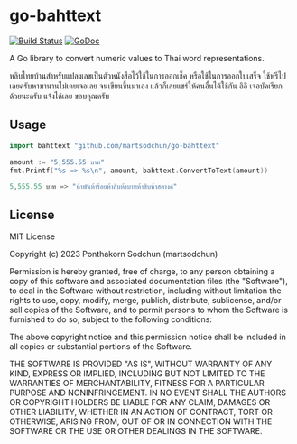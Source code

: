 # go-bahttext

[![Build Status](https://travis-ci.org/martsodchun/go-bahttext.svg?branch=main)](https://travis-ci.org/martsodchun/go-bahttext)
[![GoDoc](https://godoc.org/github.com/martsodchun/go-bahttext/bahttext?status.svg)](https://godoc.org/github.com/martsodchun/go-bahttext/bahttext)

A Go library to convert numeric values to Thai word representations.

หลิบไทยบ้านสำหรับแปลงเลขเป็นตัวหนังสือไว้ใช้ในการออกเช็ค หรือใช้ในการออกใบเสร็จ
ใช้ฟรีไปเลยครับหามานานไม่เคยเจอเลย จนเขียนขึ้นมาเอง แล้วก็เลยแชร์ให้คนอื่นได้ใช้กัน อิอิ
เจอบัคเรียกด้วยนะครับ แจ้งได้เลย ขอบคุณครับ

## Usage

```go
import bahttext "github.com/martsodchun/go-bahttext"

amount := "5,555.55 บาท"
fmt.Printf("%s => %s\n", amount, bahttext.ConvertToText(amount))

5,555.55 บาท => "ห้าพันห้าร้อยห้าสิบห้าบาทห้าสิบห้าสตางค์"
```

## License

MIT License

Copyright (c) 2023 Ponthakorn Sodchun (martsodchun)

Permission is hereby granted, free of charge, to any person obtaining a copy
of this software and associated documentation files (the "Software"), to deal
in the Software without restriction, including without limitation the rights
to use, copy, modify, merge, publish, distribute, sublicense, and/or sell
copies of the Software, and to permit persons to whom the Software is
furnished to do so, subject to the following conditions:

The above copyright notice and this permission notice shall be included in all
copies or substantial portions of the Software.

THE SOFTWARE IS PROVIDED "AS IS", WITHOUT WARRANTY OF ANY KIND, EXPRESS OR
IMPLIED, INCLUDING BUT NOT LIMITED TO THE WARRANTIES OF MERCHANTABILITY,
FITNESS FOR A PARTICULAR PURPOSE AND NONINFRINGEMENT. IN NO EVENT SHALL THE
AUTHORS OR COPYRIGHT HOLDERS BE LIABLE FOR ANY CLAIM, DAMAGES OR OTHER
LIABILITY, WHETHER IN AN ACTION OF CONTRACT, TORT OR OTHERWISE, ARISING FROM,
OUT OF OR IN CONNECTION WITH THE SOFTWARE OR THE USE OR OTHER DEALINGS IN THE
SOFTWARE.
